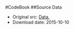 #CodeBook
##Source Data
<ul>
<li>Original src: <a href="https://d396qusza40orc.cloudfront.net/getdata%2Fprojectfiles%2FUCI%20HAR%20Dataset.zip">Data.</a></li>
<li>Download date: 2015-10-10</li>
</ul>
